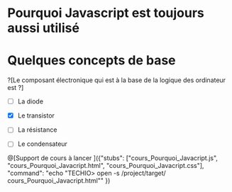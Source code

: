 # Pourquoi Javascript est toujours aussi utilisé

# Quelques concepts de base


?[Le composant électronique qui est à la base de la logique des ordinateur est ?]
-[ ] La diode
-[X] Le transistor
-[ ] La résistance
-[ ] Le condensateur


@[Support de cours à lancer ]({"stubs": ["cours_Pourquoi_Javacript.js", "cours_Pourquoi_Javacript.html", "cours_Pourquoi_Javacript.css"], "command": "echo "TECHIO> open -s /project/target/ cours_Pourquoi_Javacript.html"" })


